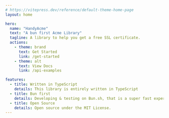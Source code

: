 ```yaml
---
# https://vitepress.dev/reference/default-theme-home-page
layout: home

hero:
  name: "HandyAcme"
  text: "A bun first Acme Library"
  tagline: A library to help you get a free SSL certificate.
  actions:
    - theme: brand
      text: Get Started
      link: /get-started
    - theme: alt
      text: View Docs
      link: /api-examples

features:
  - title: Written in TypeScript 
    details: This library is entirely written in TypeScript
  - title: Bun first
    details: Developing & testing on Bun.sh, that is a super fast experiment
  - title: Open Source
    details: Open source under the MIT License.
---
```


